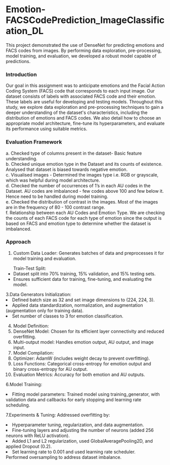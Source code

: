 # Emotion-FACSCodePrediction_ImageClassification_DL
This project demonstrated the use of DenseNet for predicting emotions and FACS codes from images. By performing data exploration, pre-processing, model training, and evaluation, we developed a robust model capable of predictions. 
### Introduction 
Our goal in this assignment was to anticipate emotions and the Facial Action Coding System (FACS) code that corresponds to each input image. Our dataset consists of labels with associated FACS code and their emotion. These labels are useful for developing and testing models. Throughout this study, we explore data exploration and pre-processing techniques to gain a deeper understanding of the dataset's characteristics, including the distribution of emotions and FACS codes. We also detail how to choose an appropriate model architecture, fine-tune its hyperparameters, and evaluate its performance using suitable metrics.
### Evaluation Framework

a. Checked type of columns present in the dataset- Basic feature understanding.<br/>
b. Checked unique emotion type in the Dataset and its counts of existence. Analysed that dataset is biased towards negative emotion.<br/>
c. Visualised images - Determined the images type i.e.  RGB or grayscale, which was helpful during model architecture.<br/>
d. Checked the number of occurrences of 1’s in each AU codes in the Dataset.  AU codes are imbalanced - few codes above 100 and few below it. Hence need to be handled during model training.<br/>
e. Checked the distribution of contrast in the images. Most of the images are in the frequency of 80 - 100 contrast range.<br/>
f. Relationship between each AU Codes and Emotion Type. We are checking the counts of each FACS code for each type of emotion since the output is based on FACS and emotion type to determine whether the dataset is imbalanced.<br/>

### Approach
1. Custom Data Loader: Generates batches of data and preprocesses it for model training and evaluation.
<ul>Train-Test Split: 
        <li>Dataset split into 70% training, 15% validation, and 15% testing sets.</li>
        <li>Ensures sufficient data for training, fine-tuning, and evaluating the model.</li>
</ul>
3.Data Generators Initialization:
    <li>Defined batch size as 32 and set image dimensions to (224, 224, 3).</li>
    <li>Applied data standardization, normalization, and augmentation (augmentation only for training data).</li>
    <li>Set number of classes to 3 for emotion classification.</li>

4. Model Definition:
    <li>DenseNet Model: Chosen for its efficient layer connectivity and reduced overfitting.</li>
    <li>Multi-output model: Handles emotion output, AU output, and image input.</li>
5. Model Compilation:
    <li>Optimizer: AdamW (includes weight decay to prevent overfitting).</li>
    <li>Loss Functions: Categorical cross-entropy for emotion output and binary cross-entropy for AU output.</li>
    <li>Evaluation Metrics: Accuracy for both emotion and AU outputs.</li>

6.Model Training:
    <li>Fitting model parameters: Trained model using training_generator, with validation data and callbacks for early stopping and learning rate scheduling.</li>

7.Experiments & Tuning:
    Addressed overfitting by:
      <li>Hyperparameter tuning, regularization, and data augmentation.</li>
      <li>Fine-tuning layers and adjusting the number of neurons (added 256 neurons with ReLU activation).</li>
      <li>Added L1 and L2 regularization, used GlobalAveragePooling2D, and applied Dropout (0.2).</li>
      <li>Set learning rate to 0.001 and used learning rate scheduler.</li>
Performed oversampling to address dataset imbalance.
